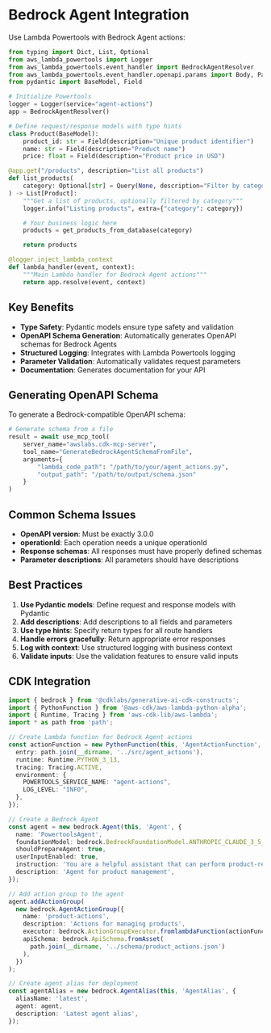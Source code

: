 # Bedrock Agent Integration

Use Lambda Powertools with Bedrock Agent actions:

```python
from typing import Dict, List, Optional
from aws_lambda_powertools import Logger
from aws_lambda_powertools.event_handler import BedrockAgentResolver
from aws_lambda_powertools.event_handler.openapi.params import Body, Path, Query
from pydantic import BaseModel, Field

# Initialize Powertools
logger = Logger(service="agent-actions")
app = BedrockAgentResolver()

# Define request/response models with type hints
class Product(BaseModel):
    product_id: str = Field(description="Unique product identifier")
    name: str = Field(description="Product name")
    price: float = Field(description="Product price in USD")

@app.get("/products", description="List all products")
def list_products(
    category: Optional[str] = Query(None, description="Filter by category")
) -> List[Product]:
    """Get a list of products, optionally filtered by category"""
    logger.info("Listing products", extra={"category": category})

    # Your business logic here
    products = get_products_from_database(category)

    return products

@logger.inject_lambda_context
def lambda_handler(event, context):
    """Main Lambda handler for Bedrock Agent actions"""
    return app.resolve(event, context)
```

## Key Benefits

- **Type Safety**: Pydantic models ensure type safety and validation
- **OpenAPI Schema Generation**: Automatically generates OpenAPI schemas for Bedrock Agents
- **Structured Logging**: Integrates with Lambda Powertools logging
- **Parameter Validation**: Automatically validates request parameters
- **Documentation**: Generates documentation for your API

## Generating OpenAPI Schema

To generate a Bedrock-compatible OpenAPI schema:

```python
# Generate schema from a file
result = await use_mcp_tool(
    server_name="awslabs.cdk-mcp-server",
    tool_name="GenerateBedrockAgentSchemaFromFile",
    arguments={
        "lambda_code_path": "/path/to/your/agent_actions.py",
        "output_path": "/path/to/output/schema.json"
    }
)
```

## Common Schema Issues

- **OpenAPI version**: Must be exactly 3.0.0
- **operationId**: Each operation needs a unique operationId
- **Response schemas**: All responses must have properly defined schemas
- **Parameter descriptions**: All parameters should have descriptions

## Best Practices

1. **Use Pydantic models**: Define request and response models with Pydantic
2. **Add descriptions**: Add descriptions to all fields and parameters
3. **Use type hints**: Specify return types for all route handlers
4. **Handle errors gracefully**: Return appropriate error responses
5. **Log with context**: Use structured logging with business context
6. **Validate inputs**: Use the validation features to ensure valid inputs

## CDK Integration

```typescript
import { bedrock } from '@cdklabs/generative-ai-cdk-constructs';
import { PythonFunction } from '@aws-cdk/aws-lambda-python-alpha';
import { Runtime, Tracing } from 'aws-cdk-lib/aws-lambda';
import * as path from 'path';

// Create Lambda function for Bedrock Agent actions
const actionFunction = new PythonFunction(this, 'AgentActionFunction', {
  entry: path.join(__dirname, '../src/agent_actions'),
  runtime: Runtime.PYTHON_3_13,
  tracing: Tracing.ACTIVE,
  environment: {
    POWERTOOLS_SERVICE_NAME: "agent-actions",
    LOG_LEVEL: "INFO",
  },
});

// Create a Bedrock Agent
const agent = new bedrock.Agent(this, 'Agent', {
  name: 'PowertoolsAgent',
  foundationModel: bedrock.BedrockFoundationModel.ANTHROPIC_CLAUDE_3_5_HAIKU_V1_0,
  shouldPrepareAgent: true,
  userInputEnabled: true,
  instruction: 'You are a helpful assistant that can perform product-related actions.',
  description: 'Agent for product management',
});

// Add action group to the agent
agent.addActionGroup(
  new bedrock.AgentActionGroup({
    name: 'product-actions',
    description: 'Actions for managing products',
    executor: bedrock.ActionGroupExecutor.fromlambdaFunction(actionFunction),
    apiSchema: bedrock.ApiSchema.fromAsset(
      path.join(__dirname, '../schema/product_actions.json')
    ),
  })
);

// Create agent alias for deployment
const agentAlias = new bedrock.AgentAlias(this, 'AgentAlias', {
  aliasName: 'latest',
  agent: agent,
  description: 'Latest agent alias',
});
```

